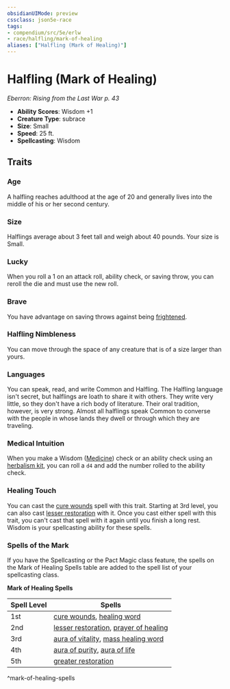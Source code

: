 ```yaml
---
obsidianUIMode: preview
cssclass: json5e-race
tags:
- compendium/src/5e/erlw
- race/halfling/mark-of-healing
aliases: ["Halfling (Mark of Healing)"]
---
```


# Halfling (Mark of Healing)
*Eberron: Rising from the Last War p. 43*

- **Ability Scores**: Wisdom +1
- **Creature Type**: subrace
- **Size**: Small
- **Speed**: 25 ft.
- **Spellcasting**: Wisdom


## Traits

### Age

A halfling reaches adulthood at the age of 20 and generally lives into the middle of his or her second century.

### Size

Halflings average about 3 feet tall and weigh about 40 pounds. Your size is Small.

### Lucky

When you roll a 1 on an attack roll, ability check, or saving throw, you can reroll the die and must use the new roll.

### Brave

You have advantage on saving throws against being [frightened](../../5e-rules/conditions.md##frightened).

### Halfling Nimbleness

You can move through the space of any creature that is of a size larger than yours.

### Languages

You can speak, read, and write Common and Halfling. The Halfling language isn't secret, but halflings are loath to share it with others. They write very little, so they don't have a rich body of literature. Their oral tradition, however, is very strong. Almost all halflings speak Common to converse with the people in whose lands they dwell or through which they are traveling.

### Medical Intuition

When you make a Wisdom ([Medicine](../../5e-rules/skills.md##Medicine)) check or an ability check using an [herbalism kit](herbalism-kit.md#), you can roll a `d4` and add the number rolled to the ability check.

### Healing Touch

You can cast the [cure wounds](../spells/cure-wounds.md#) spell with this trait. Starting at 3rd level, you can also cast [lesser restoration](../spells/lesser-restoration.md#) with it. Once you cast either spell with this trait, you can't cast that spell with it again until you finish a long rest. Wisdom is your spellcasting ability for these spells.

### Spells of the Mark

If you have the Spellcasting or the Pact Magic class feature, the spells on the Mark of Healing Spells table are added to the spell list of your spellcasting class.

**Mark of Healing Spells**

| Spell Level | Spells |
|-------------|--------|
| 1st | [cure wounds](../spells/cure-wounds.md#.md#), [healing word](../spells/healing-word.md#) |
| 2nd | [lesser restoration](../spells/lesser-restoration.md#.md#), [prayer of healing](../spells/prayer-of-healing.md#) |
| 3rd | [aura of vitality](../spells/aura-of-vitality.md#), [mass healing word](../spells/mass-healing-word.md#) |
| 4th | [aura of purity](../spells/aura-of-purity.md#), [aura of life](../spells/aura-of-life.md#) |
| 5th | [greater restoration](../spells/greater-restoration.md#) |
^mark-of-healing-spells